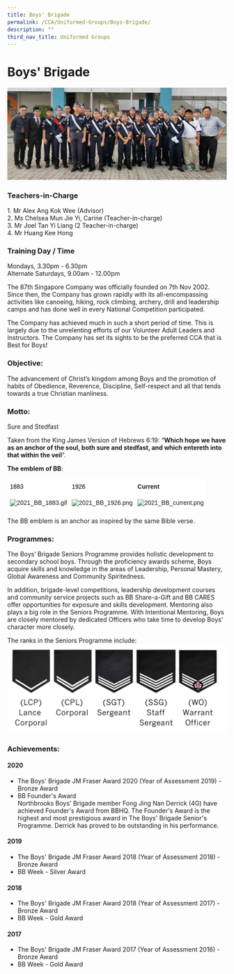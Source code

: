 ```yaml
---
title: Boys' Brigade
permalink: /CCA/Uniformed-Groups/Boys-Brigade/
description: ""
third_nav_title: Uniformed Groups
---
```

Boys' Brigade
=============

![](/images/2021_BB_Cover.jpeg)

### Teachers-in-Charge

1\. Mr Alex Ang Kok Wee (Advisor) <br>
2\. Ms Chelsea Mun Jie Yi, Carine (Teacher-in-charge) <br>
3\. Mr Joel Tan Yi Liang (2 Teacher-in-charge) <br>
4\. Mr Huang Kee Hong


### Training Day / Time


Mondays, 3.30pm - 6.30pm  
Alternate Saturdays, 9.00am - 12.00pm

The 87th Singapore Company was officially founded on 7th Nov 2002. Since then, the Company has grown rapidly with its all-encompassing activities like canoeing, hiking, rock climbing, archery, drill and leadership camps and has done well in every National Competition participated.

The Company has achieved much in such a short period of time. This is largely due to the unrelenting efforts of our Volunteer Adult Leaders and Instructors. The Company has set its sights to be the preferred CCA that is Best for Boys!

### Objective:

The advancement of Christ’s kingdom among Boys and the promotion of habits of Obedience, Reverence, Discipline, Self-respect and all that tends towards a true Christian manliness.

### Motto:

Sure and Stedfast  
  
Taken from the King James Version of Hebrews 6:19: “<b>Which hope we have as an anchor of the soul, both sure and stedfast, and which entereth into that within the veil</b>”.  
  
<b>The emblem of BB</b>:

<style type="text/css">
.tg  {border-collapse:collapse;border-spacing:0;}
.tg td{border-color:black;border-style:solid;border-width:1px;font-family:Arial, sans-serif;font-size:14px;
  overflow:hidden;padding:10px 5px;word-break:normal;}
.tg th{border-color:black;border-style:solid;border-width:1px;font-family:Arial, sans-serif;font-size:14px;
  font-weight:normal;overflow:hidden;padding:10px 5px;word-break:normal;}
.tg .tg-erll{background-color:#FFF;border-color:#ffffff;text-align:left;vertical-align:middle}
.tg .tg-osp6{background-color:#FFF;border-color:#ffffff;font-weight:bold;text-align:left;vertical-align:top}
.tg .tg-jjsp{background-color:#FFF;border-color:#ffffff;text-align:left;vertical-align:top}
</style>
<table class="tg">
<thead>
  <tr>
    <th class="tg-erll"><span style="color:#000;background-color:#FFF">1883</span></th>
    <th class="tg-erll"><span style="color:#000;background-color:#FFF">1926</span></th>
    <th class="tg-osp6">Current</th>
  </tr>
</thead>
<tbody>
  <tr>
    <td class="tg-jjsp"><img src="https://northbrookssec.moe.edu.sg/qql/slot/u162/CCA/Uniformed%20Groups/Boys%20Brigade/2021/2021_BB_1883.gif" alt="2021_BB_1883.gif"></td>
    <td class="tg-jjsp"><img src="https://northbrookssec.moe.edu.sg/qql/slot/u162/CCA/Uniformed%20Groups/Boys%20Brigade/2021/2021_BB_1926.png" alt="2021_BB_1926.png"></td>
    <td class="tg-jjsp"><img src="https://northbrookssec.moe.edu.sg/qql/slot/u162/CCA/Uniformed%20Groups/Boys%20Brigade/2021/2021_BB_current.png" alt="2021_BB_current.png"></td>
  </tr>
</tbody>
</table>


The BB emblem is an anchor as inspired by the same Bible verse.

### Programmes:

The Boys’ Brigade Seniors Programme provides holistic development to secondary school boys. Through the proficiency awards scheme, Boys acquire skills and knowledge in the areas of Leadership, Personal Mastery, Global Awareness and Community Spiritedness.  
  
In addition, brigade-level competitions, leadership development courses and community service projects such as BB Share-a-Gift and BB CARES offer opportunities for exposure and skills development. Mentoring also plays a big role in the Seniors Programme. With Intentional Mentoring, Boys are closely mentored by dedicated Officers who take time to develop Boys' character more closely.  
  
The ranks in the Seniors Programme include:
![](/images/2021_BB_Rank.png)


### Achievements:

#### 2020

*   The Boys' Brigade JM Fraser Award 2020 (Year of Assessment 2019) - Bronze Award
*   BB Founder's Award  
    Northbrooks Boys' Brigade member Fong Jing Nan Derrick (4G) have achieved Founder's Award from BBHQ. The Founder's Award is the highest and most prestigious award in The Boys' Brigade Senior's Programme. Derrick has proved to be outstanding in his performance.

  

#### 2019

*   The Boys' Brigade JM Fraser Award 2018 (Year of Assessment 2018) - Bronze Award
*   BB Week - Silver Award

  

#### 2018

*   The Boys' Brigade JM Fraser Award 2018 (Year of Assessment 2017) - Bronze Award
*   BB Week - Gold Award

  

#### 2017

*   The Boys' Brigade JM Fraser Award 2017 (Year of Assessment 2016) - Bronze Award
*   BB Week - Gold Award